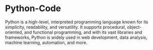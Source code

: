 # Python-Code
Python is a high-level, interpreted programming language known for its simplicity, readability, and versatility. It supports procedural, object-oriented, and functional programming, and with its vast libraries and frameworks, Python is widely used in web development, data analysis, machine learning, automation, and more.
